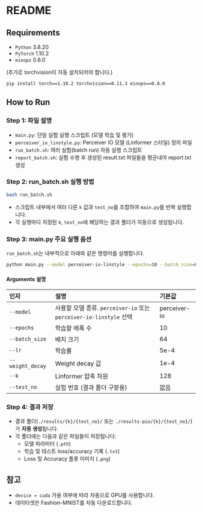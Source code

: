 # README

## Requirements
- `Python` 3.8.20
- `PyTorch` 1.10.2
- `einops` 0.8.0

(추가로 torchvision이 자동 설치되어야 합니다.)

```bash
pip install torch==1.10.2 torchvision==0.11.3 einops==0.8.0
```

## How to Run

### Step 1: 파일 설명
- `main.py`: 단일 실험 실행 스크립트 (모델 학습 및 평가)
- `perceiver_io_linstyle.py`: Perceiver IO 모델 (Linformer 스타일) 정의 파일
- `run_batch.sh`: 여러 실험(batch run) 자동 실행 스크립트
- `report_batch.sh`: 실험 수행 후 생성된 result.txt 파일들을 평균내어 report.txt 생성

### Step 2: run_batch.sh 실행 방법

```bash
bash run_batch.sh
```

- 스크립트 내부에서 여러 다른 `k` 값과 `test_no`를 조합하여 `main.py`를 반복 실행합니다.
- 각 실행마다 지정된 `k`, `test_no`에 해당하는 결과 폴더가 자동으로 생성됩니다.

### Step 3: main.py 주요 실행 옵션

`run_batch.sh`는 내부적으로 아래와 같은 명령어를 실행합니다.

```bash
python main.py --model perceiver-io-linstyle --epochs=10 --batch_size=64 --lr=5e-4 --weight_decay=1e-4 --k=128 --test_no=1
```

#### Arguments 설명
| 인자 | 설명 | 기본값 |
|:----|:----|:----|
| `--model` | 사용할 모델 종류. `perceiver-io` 또는 `perceiver-io-linstyle` 선택 | perceiver-io |
| `--epochs` | 학습할 에폭 수 | 10 |
| `--batch_size` | 배치 크기 | 64 |
| `--lr` | 학습률 | 5e-4 |
| `--weight_decay` | Weight decay 값 | 1e-4 |
| `--k` | Linformer 압축 차원 | 128 |
| `--test_no` | 실험 번호 (결과 폴더 구분용) | 없음 |

### Step 4: 결과 저장

- 결과 폴더(`./results/{k}/{test_no}/` 또는 `./results-pio/{k}/{test_no}/`)가 **자동 생성**됩니다.
- 각 폴더에는 다음과 같은 파일들이 저장됩니다:
  - 모델 파라미터 (`.pth`)
  - 학습 및 테스트 loss/accuracy 기록 (`.txt`)
  - Loss 및 Accuracy 플롯 이미지 (`.png`)

## 참고
- `device = cuda` 가용 여부에 따라 자동으로 GPU를 사용합니다.
- 데이터셋은 Fashion-MNIST를 자동 다운로드합니다.


